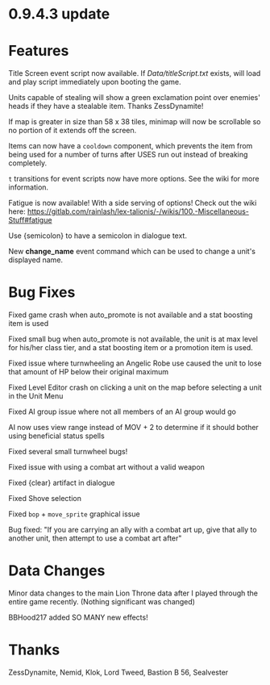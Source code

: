 # 0.9.4.3 update

# Features
Title Screen event script now available. If _Data/titleScript.txt_ exists, will load and play script immediately upon booting the game.

Units capable of stealing will show a green exclamation point over enemies' heads if they have a stealable item. Thanks ZessDynamite!

If map is greater in size than 58 x 38 tiles, minimap will now be scrollable so no portion of it extends off the screen.

Items can now have a `cooldown` component, which prevents the item from being used for a number of turns after USES run out instead of breaking completely.

`t` transitions for event scripts now have more options. See the wiki for more information.

Fatigue is now available! With a side serving of options! Check out the wiki here: https://gitlab.com/rainlash/lex-talionis/-/wikis/100.-Miscellaneous-Stuff#fatigue

Use {semicolon} to have a semicolon in dialogue text.

New **change_name** event command which can be used to change a unit's displayed name.

# Bug Fixes
Fixed game crash when auto_promote is not available and a stat boosting item is used

Fixed small bug when auto_promote is not available, the unit is at max level for his/her class tier, and a stat boosting item or a promotion item is used.

Fixed issue where turnwheeling an Angelic Robe use caused the unit to lose that amount of HP below their original maximum

Fixed Level Editor crash on clicking a unit on the map before selecting a unit in the Unit Menu

Fixed AI group issue where not all members of an AI group would go

AI now uses view range instead of MOV + 2 to determine if it should bother using beneficial status spells

Fixed several small turnwheel bugs!

Fixed issue with using a combat art without a valid weapon

Fixed {clear} artifact in dialogue

Fixed Shove selection

Fixed `bop` + `move_sprite` graphical issue

Bug fixed: "If you are carrying an ally with a combat art up, give that ally to another unit, then attempt to use a combat art after"

# Data Changes

Minor data changes to the main Lion Throne data after I played through the entire game recently. (Nothing significant was changed)

BBHood217 added SO MANY new effects!

# Thanks
ZessDynamite, Nemid, Klok, Lord Tweed, Bastion B 56, Sealvester